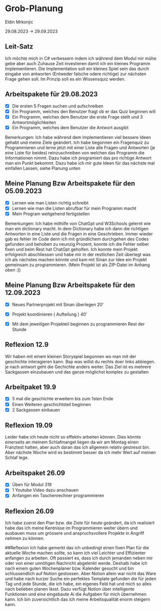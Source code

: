 # Grob-Planung

Eldin Mrkonjic

29.08.2023 -> 29.09.2023 

## Leit-Satz

Ich möchte mich in C# verbessern indem ich während dem Modul mir mühe gebe aber auch Zuhause Zeit investieren damit ich ein kleines Programm Implementieren. Die Implementation soll ein kleines Spiel sein das durch eingabe von antworten (Entweder falsche odere richtige) zur nächsten Frage gehen soll. Im Prinzip soll es ein Wissensquiz werden.

## Arbeitspakete für 29.08.2023

- [x] Die ersten 5 Fragen suchen und aufschreiben
- [x] Ein Programm, welches den Benutzer fragt ob er das Quiz beginnen will
- [x] Ein Programm, welches dem Benutzer die erste Frage stellt und 3 Antwortmöglichkeiten 
- [x] Ein Programm, welches dem Benutzer die Antwort ausgibt

Bemerkungen:
Ich habe während dem Implementieren viel bessere Ideen gehabt und meine Ziele geändert.
Ich habe begonnen ein Fragenquiz zu Programmieren und lerne jetzt mit einer Liste alle Fragen und Antworten (je eine Liste für beides) reinzuschreiben von welchen das Programm die Informationen nimmt. Dazu habe ich programiert das pro richtige Antwort man ein Punkt bekommt. Dazu habe ich mir gute Ideen für das nächste mal einfallen Lassen, siehe Planung unten

## Meine Planung Bzw Arbeitspakete für den 05.09.2023
- [x] Lernen wie man Listen richtig schreibt
- [x] Lernen wie man die Listen abrufbar für mein Programm macht
- [x] Mein Program weitgehend fertigstellen

Bemerkungen:
Ich habe mithilfe von ChatGpt und W3Schools gelernt wie man ein dictionary macht. In dem Dictionary habe ich dann die richtigen Antworten in eine Liste und die Fragen in eine Geschrieben. Immer wieder gab es fehler im Code denn ich mit gründlichem durchgehen des Codes gefunden und behoben zu neunzig Prozent, konnte ich die Fehler selber fixen und beim Rest hat ChatGpt geholfen. Ich konnte mein Projekt erfolgreich abschliessen und habe mir in der restlichen Zeit überlegt was ich als nächstes machen könnte und kam mit Sinan zur Idee ein Projekt gemeinsam zu programmieren. (Mein Projekt ist als ZIP-Datei im Anhang oben :])

## Meine Planung Bzw Arbeitspakete für den 12.09.2023
- [x] Neues Partnerprojekt mit Sinan überlegen 20'
- [x] Projekt koordinieren ( Aufteilung ) 40'
- [x]  Mit dem jeweiligen Projekteil beginnen zu programmieren Rest der Stunde


## Reflexion 12.9
Wir haben mit einem kleinen Storyspiel begonnen wo man mit der geschichte interagieren kann. Bsp was willst du rechts doer links abbiegen. je nach antwort geht die Gechichte anders weiter. Das Ziel ist es mehrere Sackgassen einzubauen und das ganze möglichst komplex zu  gestalten

## Arbeitpaket 19.9
- [x] 5 mal die geschichte erweitern bis zum 1sten Ende
- [x] Einen Weiteren geschichtsteil beginnen
- [x] 2 Sackgassen einbauen

## Reflexion 19.09
Leider habe ich heute nicht so effektiv arbeiten können. Dies könnte einerseits an meinem Schlafmangel liegen da wir am Montag einen Franztest hatten, aber auch daran das ich allgemein relativ gestresst bin. Aber nächste Woche wird es bestimmt besser da ich mehr Wert auf meinen Schlaf lege.

## Arbeitspaket 26.09
- [x] Üben für Modul 319
- [x] 1 Youtube Video dazu anschauen
- [x] Anfangen ein Taschenrechner programmieren

## Reflexion 26.09
Ich habe zuerst den Plan bzw. die Ziele für heute geändert, da ich realisiert habe das ich meine Kentnisse im Programmieren weiter übern und ausbauen muss um grössere und anspruchsvollere Projekte in Angriff nehmen zu können.




##Reflexion
Ich habe gemerkt das ich unbedingt einen fixen Plan für die aktuelle Woche machen sollte, so kann ich viel Leichter und Effizienter anfangen zu arbeiten. Oft passiert es, dass ich durch jemanden neben mir oder von einer unnötigen Nachricht abgelenkt werde. Deshalb habe ich nach einem guten Wochenplaner bzw. Kalender gesucht und bin schlussendlich auf Notion gestossen. Aber Notion allein war nicht das Ware und habe nach kurzer Suche ein perfektes Template gefunden die für jeden Tag und jede Stunde, die ich habe, ein eigenes Feld hat und mich so alles nach belieben planen lässt. Dazu verfügt Notion über intelligente Funktionen und eine eingebaute Ai die Aufgaben für mich übernehmen kann. Ich bin zuversichtlich das ich meine Arbeitsqualität enorm steigern kann.
